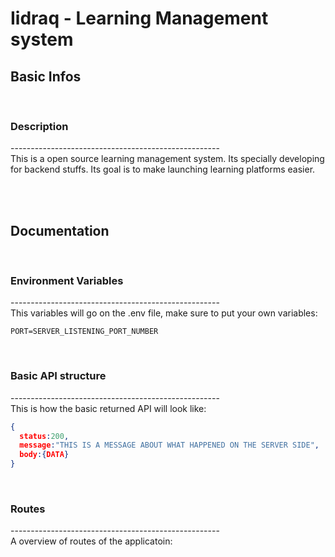 # **Iidraq** - Learning Management system

## **Basic Infos**
&nbsp;

### Description
\----------------------------------------------------   
This is a open source learning management system. Its specially developing for backend stuffs. Its goal is to make launching learning platforms easier.

&nbsp;  
&nbsp;  

## **Documentation**
&nbsp;

### Environment Variables
\----------------------------------------------------  
This variables will go on the .env file, make sure to put your own variables:

```
PORT=SERVER_LISTENING_PORT_NUMBER
```

&nbsp;  

### Basic API structure
\----------------------------------------------------  
This is how the basic returned API will look like:

```json
{
  status:200,
  message:"THIS IS A MESSAGE ABOUT WHAT HAPPENED ON THE SERVER SIDE",
  body:{DATA}
}
```

&nbsp;  

### Routes
\----------------------------------------------------  
A overview of routes of the applicatoin:

